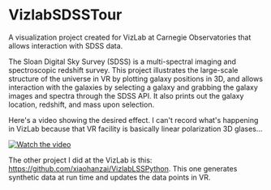 # VizlabSDSSTour

A visualization project created for VizLab at Carnegie Observatories that allows interaction with SDSS data.

The Sloan Digital Sky Survey (SDSS) is a multi-spectral imaging and spectroscopic redshift survey.
This project illustrates the large-scale structure of the universe in VR by plotting galaxy positions in 3D, and allows interaction with the galaxies by selecting a galaxy and grabbing the galaxy images and spectra through the SDSS API.
It also prints out the galaxy location, redshift, and mass upon selection.

Here's a video showing the desired effect.  I can't record what's happening in VizLab because that VR facility is basically linear polarization 3D glases...

[![Watch the video](https://img.youtube.com/vi/-LoB9oGyit4/default.jpg)](https://youtu.be/-LoB9oGyit4)

The other project I did at the VizLab is this: https://github.com/xiaohanzai/VizlabLSSPython.
This one generates synthetic data at run time and updates the data points in VR.
